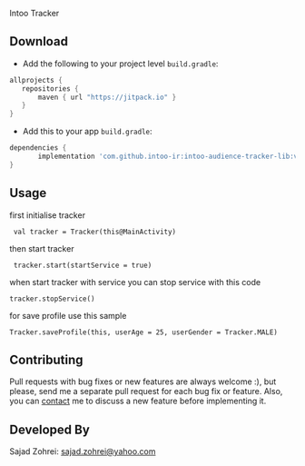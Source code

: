  Intoo Tracker
 
## Download
 
 -  Add the following to your project level `build.gradle`:
 
 ```gradle
 allprojects {
	repositories {
		maven { url "https://jitpack.io" }
	}
}
```

 -  Add this to your app `build.gradle`:

```gradle
dependencies {
       implementation 'com.github.intoo-ir:intoo-audience-tracker-lib:v0.2.0-alpha'
}
```

## Usage

first initialise tracker

```
 val tracker = Tracker(this@MainActivity)
 ```
then start tracker

```
 tracker.start(startService = true)
 ```
 when start tracker with service you can stop  service with this code
 ```
 tracker.stopService()
 ```
 
 for save profile use this sample
 
 ```
Tracker.saveProfile(this, userAge = 25, userGender = Tracker.MALE)
 ```
 
## Contributing

Pull requests with bug fixes or new features are always welcome :), but please, send me a separate pull request for each bug fix or feature. Also, you can [contact](mailto:sajad.zohrei@yahoo.com) me to discuss a new feature before implementing it.

## Developed By
Sajad Zohrei: <sajad.zohrei@yahoo.com>

